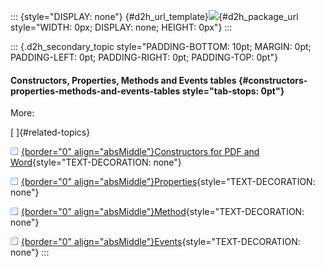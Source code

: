 ::: {style="DISPLAY: none"}
[](ms-xhelp:///?Id=d2h_url_template){#d2h_url_template}![](!package_url!){#d2h_package_url style="WIDTH: 0px; DISPLAY: none; HEIGHT: 0px"}
:::

::: {.d2h_secondary_topic style="PADDING-BOTTOM: 10pt; MARGIN: 0pt; PADDING-LEFT: 0pt; PADDING-RIGHT: 0pt; PADDING-TOP: 0pt"}
#### Constructors, Properties, Methods and Events tables {#constructors-properties-methods-and-events-tables style="tab-stops: 0pt"}

More:

[ ]{#related-topics}

[![](button.gif){border="0" align="absMiddle"}Constructors for PDF and Word](ms-xhelp:///?Id=85dd6ba7-9ed8-4f09-a873-6dc5c7095b1d){style="TEXT-DECORATION: none"}

[![](button.gif){border="0" align="absMiddle"}Properties](ms-xhelp:///?Id=43f195ff-f5e2-486f-8bc0-67db183c0483){style="TEXT-DECORATION: none"}

[![](button.gif){border="0" align="absMiddle"}Method](ms-xhelp:///?Id=82c32eee-d182-4844-8625-d04b57272048){style="TEXT-DECORATION: none"}

[![](button.gif){border="0" align="absMiddle"}Events](ms-xhelp:///?Id=aea96d47-3e43-44ff-aa4c-ff2a93c82529){style="TEXT-DECORATION: none"}
:::
